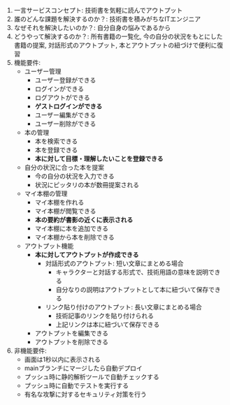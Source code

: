 1. 一言サービスコンセプト: 技術書を気軽に読んでアウトプット
2. 誰のどんな課題を解決するのか？: 技術書を積みがちなITエンジニア
3. なぜそれを解決したいのか？: 自分自身の悩みであるから
4. どうやって解決するのか？: 所有書籍の一覧化, 今の自分の状況をもとにした書籍の提案, 対話形式のアウトプット, 本とアウトプットの紐づけで便利に復習
5. 機能要件:
    - ユーザー管理
        - ユーザー登録ができる
        - ログインができる
        - ログアウトができる
        - **ゲストログインができる**
        - ユーザー編集ができる
        - ユーザー削除ができる
    - 本の管理
        - 本を検索できる
        - 本を登録できる
        - **本に対して目標・理解したいことを登録できる**
    - 自分の状況に合った本を提案
        - 今の自分の状況を入力できる
        - 状況にピッタリの本が数冊提案される
    - マイ本棚の管理
        - マイ本棚を作れる
        - マイ本棚が閲覧できる
        - **本の要約が書影の近くに表示される**
        - マイ本棚に本を追加できる
        - マイ本棚から本を削除できる
    - アウトプット機能
        - **本に対してアウトプットが作成できる**
            - 対話形式のアウトプット: 短い文章にまとめる場合
                - キャラクターと対話する形式で、技術用語の意味を説明できる
                - 自分なりの説明はアウトプットとして本に紐づいて保存できる
            - リンク貼り付けのアウトプット: 長い文章にまとめる場合
                - 技術記事のリンクを貼り付けられる
                - 上記リンクは本に紐づいて保存できる
        - アウトプットを編集できる
        - アウトプットを削除できる
6. 非機能要件:
    - 画面は1秒以内に表示される
    - mainブランチにマージしたら自動デプロイ
    - プッシュ時に静的解析ツールで自動チェックする
    - プッシュ時に自動でテストを実行する
    - 有名な攻撃に対するセキュリティ対策を行う
